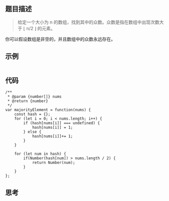 ## 题目描述
> 给定一个大小为 n 的数组，找到其中的众数。众数是指在数组中出现次数大于 ⌊ n/2 ⌋ 的元素。

你可以假设数组是非空的，并且数组中的众数永远存在。

## 示例

```

```
## 代码

```
/**
 * @param {number[]} nums
 * @return {number}
 */
var majorityElement = function(nums) {
    const hash = {};
    for (let i = 0; i < nums.length; i++) {
        if (hash[nums[i]] === undefined) {
            hash[nums[i]] = 1;
        } else {
            hash[nums[i]]+= 1;    
        }
    }
    
    for (let num in hash) {
        if(Number(hash[num]) > nums.length / 2) {
            return Number(num);
        }        
    }
};
```

## 思考
